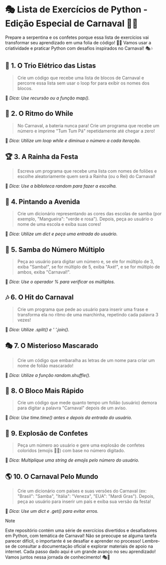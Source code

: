 # 🎭 Lista de Exercícios de Python - Edição Especial de Carnaval 🎉🐍
Prepare a serpentina e os confetes porque essa lista de exercícios vai transformar seu aprendizado em uma folia de código! 🥳🎊 Vamos usar a criatividade e praticar Python com desafios inspirados no Carnaval! 🎭🎶

## 🎺 1. O Trio Elétrico das Listas
> Crie um código que recebe uma lista de blocos de Carnaval e percorre essa lista sem usar o loop for para exibir os nomes dos blocos.

📌 _Dica: Use recursão ou a função map()._

## 🥁 2. O Ritmo do While
> No Carnaval, a bateria nunca para! Crie um programa que recebe um número e imprime "Tum Tum Pá" repetidamente até chegar a zero!

📌 _Dica: Utilize um loop while e diminua o número a cada iteração._

## 🏆 3. A Rainha da Festa
> Escreva um programa que recebe uma lista com nomes de foliões e escolhe aleatoriamente quem será a Rainha (ou o Rei) do Carnaval!

📌 _Dica: Use a biblioteca random para fazer a escolha._

## 🎨 4. Pintando a Avenida
> Crie um dicionário representando as cores das escolas de samba (por exemplo, "Mangueira": "verde e rosa"). Depois, peça ao usuário o nome de uma escola e exiba suas cores!

📌 _Dica: Utilize um dict e peça uma entrada do usuário._

## 💃 5. Samba do Número Múltiplo
> Peça ao usuário para digitar um número e, se ele for múltiplo de 3, exiba "Samba!", se for múltiplo de 5, exiba "Axé!", e se for múltiplo de ambos, exiba "Carnaval!".

📌 _Dica: Use o operador % para verificar os múltiplos._

## 🎶 6. O Hit do Carnaval
> Crie um programa que pede ao usuário para inserir uma frase e transforma ela no ritmo de uma marchinha, repetindo cada palavra 3 vezes!

📌 _Dica: Utilize .split() e ' '.join()._

## 🎭 7. O Misterioso Mascarado
> Crie um código que embaralha as letras de um nome para criar um nome de folião mascarado!

📌 _Dica: Utilize a função random.shuffle()._

## 🚀 8. O Bloco Mais Rápido
> Crie um código que mede quanto tempo um folião (usuário) demora para digitar a palavra "Carnaval" depois de um aviso.

📌 _Dica: Use time.time() antes e depois da entrada do usuário._

## 🎊 9. Explosão de Confetes
> Peça um número ao usuário e gere uma explosão de confetes coloridos (emojis 🎉🎊) com base no número digitado.

📌 _Dica: Multiplique uma string de emojis pelo número do usuário._

## 🌎 10. O Carnaval Pelo Mundo

> Crie um dicionário com países e suas versões do Carnaval (ex: "Brasil": "Samba", "Itália": "Veneza", "EUA": "Mardi Gras"). Depois, peça ao usuário para inserir um país e exiba sua versão da festa!

📌 _Dica: Use um dict e .get() para evitar erros._


> [!NOTE]
> Este repositório contém uma série de exercícios divertidos e desafiadores em Python, com temática de Carnaval! Não se preocupe se alguma tarefa parecer difícil, o importante é se desafiar e aprender no processo! Lembre-se de consultar a documentação oficial e explorar materiais de apoio na internet. Cada passo dado aqui é um grande avanço no seu aprendizado! Vamos juntos nessa jornada de conhecimento! 🎭🐍


